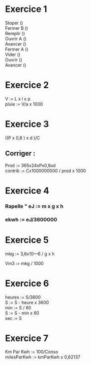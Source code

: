 # Exercice 1

Stoper ()  
Fermer B ()  
Remplir ()  
Ouvrir A ()  
Avancer ()  
Fermer A ()  
Vider ()  
Ouvrir ()  
Avancer ()  

# Exercice 2

V := L x l x p  
pluie := V/a x 1000

# Exercice 3 

((P x 0,8 ) x d )/C

## Corriger : 
Prod := 365x24xPx0,8xd  
contrib := Cx1000000000 / prod x 1000  

# Exercice 4

### Rapelle " eJ := m x g x h  
### ekwh := eJ/3600000

# Exercice 5
mkg := 3,6x10—6 / g x h  

Vm3 := mkg / 1000

# Exercice 6
heures := S/3600  
S := S - heure x 3600  
min := S / 60  
S := S - min x 60  
sec := S

# Exercice 7

Km Par Kwh := 100/Conso  
milesParKwh := kmParKwh x 0,62137  